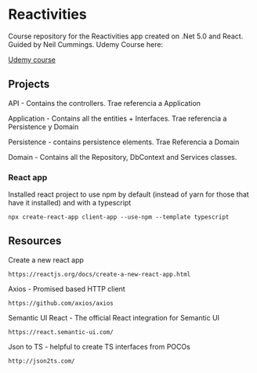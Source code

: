 # Reactivities
Course repository for the Reactivities app created on .Net 5.0 and React.
Guided by Neil Cummings. Udemy Course here:

[Udemy course](https://www.udemy.com/course/complete-guide-to-building-an-app-with-net-core-and-react)

## Projects

API - Contains the controllers. Trae referencia a Application

Application - Contains all the entities + Interfaces. Trae referencia a Persistence y Domain

Persistence - contains persistence elements. Trae Referencia a Domain

Domain - Contains all the Repository, DbContext and Services classes.

### React app

Installed react project to use npm by default (instead of yarn for those that have it installed) and with a typescript 
```
npx create-react-app client-app --use-npm --template typescript
```


## Resources

Create a new react app
```
https://reactjs.org/docs/create-a-new-react-app.html
```

Axios - Promised based HTTP client
```
https://github.com/axios/axios
```

Semantic UI React - The official React integration for Semantic UI
```
https://react.semantic-ui.com/
```

Json to TS - helpful to create TS interfaces from POCOs
```
http://json2ts.com/
```
